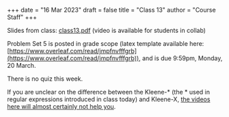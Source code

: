 +++
date = "16 Mar 2023"
draft = false
title = "Class 13"
author = "Course Staff"
+++

Slides from class: [class13.pdf](https://www.dropbox.com/s/p1iru3eklm51m3e/class13.pdf?dl=0) (video is available for students in collab)

Problem Set 5 is posted in grade scope (latex template available here: [https://www.overleaf.com/read/jmpfnvfffgrb](https://www.overleaf.com/read/jmpfnvfffgrb)), and is due 9:59pm, Monday, 20 March.

There is no quiz this week.

If you are unclear on the difference between the Kleene-* (the * used in regular expressions introduced in class today) and Kleene-X, [the videos here will almost certainly not help you](https://dorina.org/pubs/kleene.html).